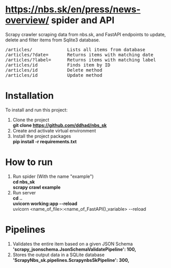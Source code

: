 # https://nbs.sk/en/press/news-overview/ spider and API

Scrapy crawler scraping data from nbs.sk, and FastAPI endpoints to update, delete and filter items from Sqlite3 database. 
<pre>
/articles/             Lists all items from database  
/articles/?date=       Returns items with matching date  
/articles/?label=      Returns items with matching label  
/articles/id           Finds item by ID  
/articles/id           Delete method  
/articles/id           Update method  
</pre>
# Installation

To install and run this project:

1. Clone the project  
   **git clone https://github.com/ddhad/nbs_sk**
2. Create and activate virtual environment
3. Install the project packages  
   **pip install -r requirements.txt**

# How to run

1. Run spider (With the name "example")  
   **cd nbs_sk**  
   **scrapy crawl example**
2. Run server  
   **cd ..**  
   **uvicorn working:app --reload**  
   uvicorn <name_of_file>:<name_of_FastAPI()_variable> --reload  

# Pipelines

1. Validates the entire item based on a given JSON Schema  
   **'scrapy_jsonschema.JsonSchemaValidatePipeline': 100,**
2. Stores the output data in a SQLite database  
   **'ScrapyNbs_sk.pipelines.ScrapynbsSkPipeline': 300,**
